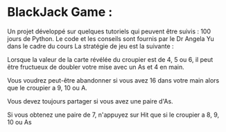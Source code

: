 # BlackJack Game :
Un projet développé sur quelques tutoriels qui peuvent être suivis : 100 jours de Python.
Le code et les conseils sont fournis par le Dr Angela Yu dans le cadre du cours
La stratégie de jeu est la suivante :

Lorsque la valeur de la carte révélée du croupier est de 4, 5 ou 6, il peut être fructueux de doubler votre mise avec un As et 4 en main.

Vous voudrez peut-être abandonner si vous avez 16 dans votre main alors que le croupier a 9, 10 ou A.

Vous devez toujours partager si vous avez une paire d'As.

Si vous obtenez une paire de 7, n'appuyez sur Hit que si le croupier a 8, 9, 10 ou As

